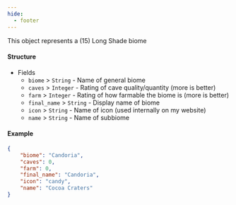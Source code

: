 ```yaml
---
hide:
  - footer
---
```

This object represents a (15) Long Shade biome
#### **Structure**

- Fields
    - `biome` > `String` - Name of general biome
    - `caves` > `Integer` - Rating of cave quality/quantity (more is better)
    - `farm` > `Integer` - Rating of how farmable the biome is (more is better)
    - `final_name` > `String` - Display name of biome
    - `icon` > `String` - Name of icon (used internally on my website)
    - `name` > `String` - Name of subbiome

#### **Example**
```json
{
    "biome": "Candoria",
    "caves": 0,
    "farm": 0,
    "final_name": "Candoria",
    "icon": "candy",
    "name": "Cocoa Craters"
}
```